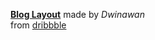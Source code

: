 

**[Blog Layout](https://dribbble.com/shots/18089191-Blog-Layout)** made by *Dwinawan* <br>
from [dribbble](https://dribbble.com/)